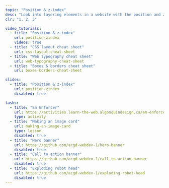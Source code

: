 ```yaml
---
topic: "Position & z-index"
desc: "Look into layering elements in a website with the position and z-index properties."
clr: "1, 2, 3"

video_tutorials:
  - title: "Position & z-index"
    url: position-zindex
    videos: true
  - title: "CSS layout cheat sheet"
    url: css-layout-cheat-sheet
  - title: "Web typography cheat sheet"
    url: web-typography-cheat-sheet
  - title: "Boxes & borders cheat sheet"
    url: boxes-borders-cheat-sheet

slides:
  - title: "Position & z-index"
    url: position-zindex
    disabled: true

tasks:
  - title: "Em Enforcer"
    url: https://activities.learn-the-web.algonquindesign.ca/em-enforcer/
    type: activity
  - title: "Making an image card"
    url: making-an-image-card
    type: lesson
    disabled: true
  - title: "Hero banner"
    url: https://github.com/acgd-webdev-1/hero-banner
    disabled: true
  - title: "Call to action banner"
    url: https://github.com/acgd-webdev-1/call-to-action-banner
    disabled: true
  - title: "Exploding robot head"
    url: https://github.com/acgd-webdev-1/exploding-robot-head
    disabled: true
---
```

